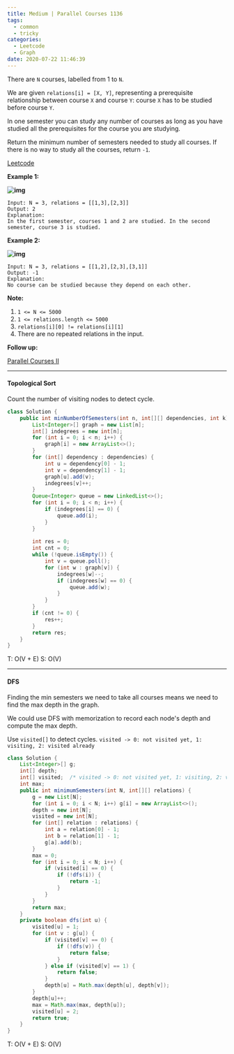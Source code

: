 ```yaml
---
title: Medium | Parallel Courses 1136
tags:
  - common
  - tricky
categories:
  - Leetcode
  - Graph
date: 2020-07-22 11:46:39
---
```


There are `N` courses, labelled from 1 to `N`.

We are given `relations[i] = [X, Y]`, representing a prerequisite relationship between course `X` and course `Y`: course `X` has to be studied before course `Y`.

In one semester you can study any number of courses as long as you have studied all the prerequisites for the course you are studying.

Return the minimum number of semesters needed to study all courses.  If there is no way to study all the courses, return `-1`.

[Leetcode](https://leetcode.com/problems/parallel-courses/)

<!--more-->

**Example 1:**

**![img](https://assets.leetcode.com/uploads/2019/04/20/1316_ex1.png)**

```
Input: N = 3, relations = [[1,3],[2,3]]
Output: 2
Explanation: 
In the first semester, courses 1 and 2 are studied. In the second semester, course 3 is studied.
```

**Example 2:**

**![img](https://assets.leetcode.com/uploads/2019/04/20/1316_ex2.png)**

```
Input: N = 3, relations = [[1,2],[2,3],[3,1]]
Output: -1
Explanation: 
No course can be studied because they depend on each other.
```

**Note:**

1. `1 <= N <= 5000`
2. `1 <= relations.length <= 5000`
3. `relations[i][0] != relations[i][1]`
4. There are no repeated relations in the input.

**Follow up:** 

[Parallel Courses II](https://leetcode.com/problems/parallel-courses-ii/)

---

#### Topological Sort

Count the number of visiting nodes to detect cycle.

```java
class Solution {
    public int minNumberOfSemesters(int n, int[][] dependencies, int k) {
        List<Integer>[] graph = new List[n];
        int[] indegrees = new int[n];
        for (int i = 0; i < n; i++) {
            graph[i] = new ArrayList<>();
        }
        for (int[] dependency : dependencies) {
            int u = dependency[0] - 1;
            int v = dependency[1] - 1;
            graph[u].add(v);
            indegrees[v]++;
        }
        Queue<Integer> queue = new LinkedList<>();
        for (int i = 0; i < n; i++) {
            if (indegrees[i] == 0) {
                queue.add(i);
            }
        }
        
        int res = 0;
        int cnt = 0;
        while (!queue.isEmpty()) {
            int v = queue.poll();
            for (int w : graph[v]) {
                indegrees[w]--;
                if (indegrees[w] == 0) {
                    queue.add(w);
                }
            }
        }
        if (cnt != 0) {
            res++;
        }
        return res;
    }
}
```

T: O(V + E)			S: O(V)

---

#### DFS

Finding the min semesters we need to take all courses means we need to find the max depth in the graph.

We could use DFS with memorization to record each node's depth and compute the max depth.

Use `visited[]` to detect cycles. `visited -> 0: not visited yet, 1: visiting, 2: visited already`

```java
class Solution {
    List<Integer>[] g;
    int[] depth;
    int[] visited;  /* visited -> 0: not visited yet, 1: visiting, 2: visited already */
    int max;
    public int minimumSemesters(int N, int[][] relations) {
        g = new List[N];
        for (int i = 0; i < N; i++) g[i] = new ArrayList<>();
        depth = new int[N];
        visited = new int[N];
        for (int[] relation : relations) {
            int a = relation[0] - 1;
            int b = relation[1] - 1;
            g[a].add(b);
        }
        max = 0;
        for (int i = 0; i < N; i++) {
            if (visited[i] == 0) {
                if (!dfs(i)) {
                    return -1;
                }
            }
        }
        return max;
    }
    private boolean dfs(int u) {
        visited[u] = 1;
        for (int v : g[u]) {
            if (visited[v] == 0) {
                if (!dfs(v)) {
                    return false;
                }
            } else if (visited[v] == 1) {
                return false;
            }
            depth[u] = Math.max(depth[u], depth[v]);
        }
        depth[u]++;
        max = Math.max(max, depth[u]);
        visited[u] = 2;
        return true;
    }
}
```

T: O(V + E)		S: O(V)



